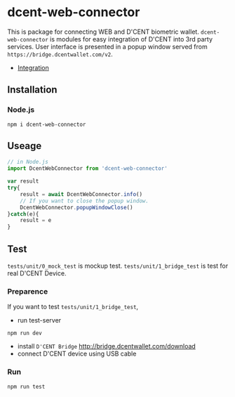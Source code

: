 # dcent-web-connector
This is package for connecting WEB and D'CENT biometric wallet.
`dcent-web-connector` is modules for easy integration of D'CENT into 3rd party services.
User interface is presented in a popup window served from `https://bridge.dcentwallet.com/v2`.

- [Integration](doc/index.md)

## Installation

### Node.js 
```
npm i dcent-web-connector
```

## Useage

```js
// in Node.js
import DcentWebConnector from 'dcent-web-connector'

var result
try{
    result = await DcentWebConnector.info()
    // If you want to close the popup window.
    DcentWebConnector.popupWindowClose()
}catch(e){
    result = e
}
```

## Test 
`tests/unit/0_mock_test` is mockup test.
`tests/unit/1_bridge_test` is test for real D'CENT Device.
### Preparence
If you want to test `tests/unit/1_bridge_test`,
- run test-server 
```
npm run dev
```
- install `D'CENT Bridge` 
http://bridge.dcentwallet.com/download
- connect D'CENT device using USB cable

### Run 
```
npm run test
```
